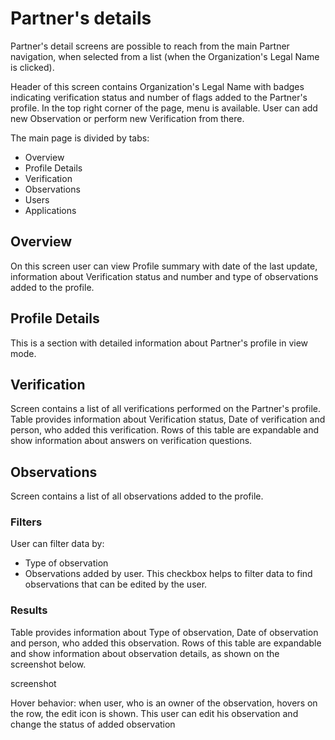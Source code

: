 # Partner's details

Partner's detail screens are possible to reach from the main Partner navigation, when selected from a list \(when the Organization's Legal Name is clicked\). 

Header of this screen contains Organization's Legal Name with badges indicating verification status and number of flags added to the Partner's profile. In the top right corner of the page, menu is available. User can add new Observation or perform new Verification from there.

The main page is divided by tabs:

* Overview
* Profile Details
* Verification
* Observations
* Users
* Applications

## Overview

On this screen user can view Profile summary with date of the last update, information about Verification status and number and type of observations added to the profile.

## Profile Details

This is a section with detailed information about Partner's profile in view mode.

## Verification

Screen contains a list of all verifications performed on the Partner's profile. Table provides information about Verification status, Date of verification and person, who added this verification. Rows of this table are expandable and show information about answers on verification questions.

## Observations

Screen contains a list of all observations added to the profile. 

### Filters

User can filter data by:

* Type of observation
* Observations added by user. This checkbox helps to filter data to find observations that can be edited by the user.

### Results

Table provides information about Type of observation, Date of observation and person, who added this observation. Rows of this table are expandable and show information about observation details, as shown on the screenshot below.

screenshot

Hover behavior: when user, who is an owner of the observation, hovers on the row, the edit icon is shown. This user can edit his observation and change the status of added observation

